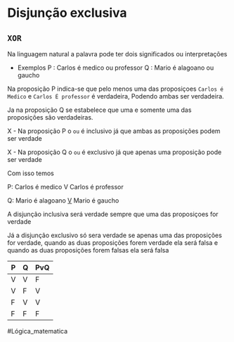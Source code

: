  # Disjunção exclusiva

## `XOR`

Na linguagem natural a palavra pode ter dois significados ou interpretações

- Exemplos
	P : Carlos é medico ou professor
	Q : Mario é alagoano ou gaucho

Na proposição P indica-se que pelo menos uma das proposiçoes `Carlos é Medico` e `Carlos É professor` é verdadeira, Podendo ambas ser verdadeira.

Ja na proposição Q se estabelece que uma e somente uma das proposições são verdadeiras.

X - Na proposição P o `ou` é inclusivo já que ambas as proposições podem ser verdade

X - Na proposição Q o `ou` é exclusivo já que apenas uma proposição pode ser verdade

Com isso temos

P: Carlos é medico V Carlos é professor

Q: Mario é alagoano <u>V</u> Mario é  gaucho

A disjunção inclusiva será verdade sempre que uma das proposiçoes for verdade

Já a disjunção exclusivo só sera verdade se apenas uma das proposições for verdade, quando as duas proposições forem verdade ela será falsa e quando as duas proposições forem falsas ela será falsa

| P   | Q   | PvQ |
| --- | --- | --- |
| V   | V   | F   |
| V   | F   | V   |
| F   | V   | V   |
| F   | F   | F   |


#Lógica_matematica 